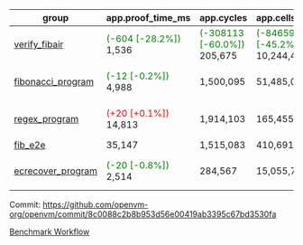 | group | app.proof_time_ms | app.cycles | app.cells_used | leaf.proof_time_ms | leaf.cycles | leaf.cells_used |
| -- | -- | -- | -- | -- | -- | -- |
| [verify_fibair](https://github.com/openvm-org/openvm/blob/benchmark-results/benchmarks-pr/1328/verify_fibair-8c0088c2b8b953d56e00419ab3395c67bd3530fa.md) |<span style='color: green'>(-604 [-28.2%])</span> 1,536 | <span style='color: green'>(-308113 [-60.0%])</span> 205,675 | <span style='color: green'>(-8465997 [-45.2%])</span> 10,244,416 |- | - | - |
| [fibonacci_program](https://github.com/openvm-org/openvm/blob/benchmark-results/benchmarks-pr/1328/fibonacci-8c0088c2b8b953d56e00419ab3395c67bd3530fa.md) |<span style='color: green'>(-12 [-0.2%])</span> 4,988 |  1,500,095 |  51,485,080 |<span style='color: green'>(-795 [-11.5%])</span> 6,126 | <span style='color: green'>(-676416 [-35.1%])</span> 1,248,380 | <span style='color: green'>(-18587328 [-26.8%])</span> 50,830,327 |
| [regex_program](https://github.com/openvm-org/openvm/blob/benchmark-results/benchmarks-pr/1328/regex-8c0088c2b8b953d56e00419ab3395c67bd3530fa.md) |<span style='color: red'>(+20 [+0.1%])</span> 14,813 |  1,914,103 |  165,455,373 |<span style='color: green'>(-2184 [-7.6%])</span> 26,586 | <span style='color: green'>(-1370872 [-23.3%])</span> 4,512,717 | <span style='color: green'>(-37670496 [-14.6%])</span> 221,226,909 |
| [fib_e2e](https://github.com/openvm-org/openvm/blob/benchmark-results/benchmarks-pr/1328/fib_e2e-8c0088c2b8b953d56e00419ab3395c67bd3530fa.md) | 35,147 |  1,515,083 |  410,691,902 | 39,691 |  7,374,941 |  306,395,181 |
| [ecrecover_program](https://github.com/openvm-org/openvm/blob/benchmark-results/benchmarks-pr/1328/ecrecover-8c0088c2b8b953d56e00419ab3395c67bd3530fa.md) |<span style='color: green'>(-20 [-0.8%])</span> 2,514 |  284,567 |  15,055,723 |<span style='color: green'>(-1348 [-7.6%])</span> 16,470 | <span style='color: green'>(-636266 [-15.3%])</span> 3,521,596 | <span style='color: green'>(-17488962 [-9.4%])</span> 169,243,375 |


Commit: https://github.com/openvm-org/openvm/commit/8c0088c2b8b953d56e00419ab3395c67bd3530fa

[Benchmark Workflow](https://github.com/openvm-org/openvm/actions/runs/13125526845)
